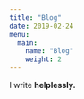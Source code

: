 ```yaml
---
title: "Blog"
date: 2019-02-24
menu:
  main:
    name: "Blog"
    weight: 2
---
```

<p>I write <strong>helplessly.</strong></p>



